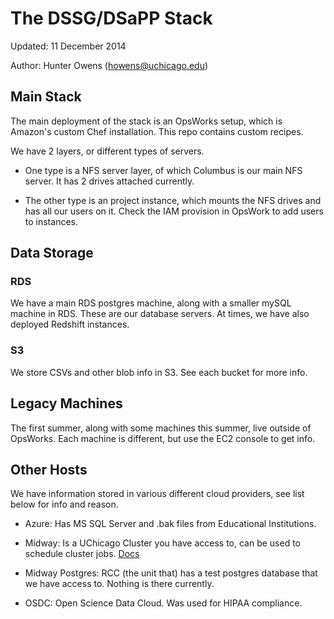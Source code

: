 # The DSSG/DSaPP Stack

Updated: 11 December 2014

Author: Hunter Owens (howens@uchicago.edu)

## Main Stack

The main deployment of the stack is an OpsWorks setup, which is Amazon's custom Chef installation. This repo contains custom recipes. 

We have 2 layers, or different types of servers. 

- One type is a NFS server layer, of which Columbus is our main NFS server. It has 2 drives attached currently. 

- The other type is an project instance, which mounts the NFS drives and has all our users on it. Check the IAM provision in OpsWork to add users to instances. 

## Data Storage

### RDS
We have a main RDS postgres machine, along with a smaller mySQL machine in RDS. These are our database servers. At times, we have also deployed Redshift instances. 

### S3
We store CSVs and other blob info in S3. See each bucket for more info.

## Legacy Machines
The first summer, along with some machines this summer, live outside of OpsWorks. Each machine is different, but use the EC2 console to get info. 

## Other Hosts
We have information stored in various different cloud providers, see list below for info and reason. 

- Azure: Has MS SQL Server and .bak files from Educational Institutions. 

- Midway: Is a UChicago Cluster you have access to, can be used to schedule cluster jobs. [Docs](http://midway.rcc.uchicago.edu)

- Midway Postgres: RCC (the unit that) has a test postgres database that we have access to. Nothing is there currently. 

- OSDC: Open Science Data Cloud. Was used for HIPAA compliance. 
